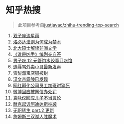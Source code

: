 # 知乎热搜

> 此项目参考自[justjavac/zhihu-trending-top-search](https://github.com/justjavac/zhihu-trending-top-search/blob/main/utils.ts)

<!-- BEGIN -->
  <!-- 最后更新时间:Tue Dec 14 2021 06:13:34 GMT+0000 (Coordinated Universal Time) -->
  1. [双子座流星雨](https://www.zhihu.com/search?q=流星雨)
1. [洛必达法则为何成为禁术](https://www.zhihu.com/search?q=洛必达法则)
1. [北大硕士解读非洲文学](https://www.zhihu.com/search?q=非洲文学)
1. [《谁是凶手》编剧亲自答](https://www.zhihu.com/search?q=谁是凶手)
1. [男子吃 12 元管饱水饺竟只吃馅](https://www.zhihu.com/search?q=管饱水饺)
1. [遭辱骂外卖小哥最新发声](https://www.zhihu.com/search?q=遭辱骂外卖小哥发声)
1. [雪梨淘宝店铺被封](https://www.zhihu.com/search?q=雪梨)
1. [汉文帝霸陵已发现](https://www.zhihu.com/search?q=汉文帝霸陵)
1. [网红孵化公司员工加班时猝死](https://www.zhihu.com/search?q=加班猝死)
1. [微博回应被网信办处罚](https://www.zhihu.com/search?q=微博)
1. [袁咏仪回应儿子不当言论](https://www.zhihu.com/search?q=袁咏仪)
1. [耐克起诉阿迪达斯抄袭](https://www.zhihu.com/search?q=耐克起诉阿迪达斯)
1. [无职转生 part.2 更新](https://www.zhihu.com/search?q=无职转生)
1. [詹姆斯三双湖人胜魔术](https://www.zhihu.com/search?q=湖人)
  <!-- END -->